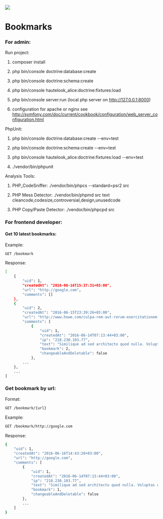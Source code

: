 <a href="https://travis-ci.org/panayotovyura/bookmarks"><img src="https://travis-ci.org/panayotovyura/bookmarks.svg?branch=master"></a>

# Bookmarks

### For admin:

Run project:

1. composer install

2. php bin/console doctrine:database:create

3. php bin/console doctrine:schema:create

4. php bin/console hautelook_alice:doctrine:fixtures:load

5. php bin/console server:run (local php server on http://127.0.0.1:8000)

6. configuration for apache or nginx see http://symfony.com/doc/current/cookbook/configuration/web_server_configuration.html

PhpUnit:

1. php bin/console doctrine:database:create --env=test

2. php bin/console doctrine:schema:create --env=test

3. php bin/console hautelook_alice:doctrine:fixtures:load --env=test

4. ./vendor/bin/phpunit

Analysis Tools:

1. PHP_CodeSniffer: ./vendor/bin/phpcs --standard=psr2 src

2. PHP Mess Detector: ./vendor/bin/phpmd src text cleancode,codesize,controversial,design,unusedcode

3. PHP Copy/Paste Detector: ./vendor/bin/phpcpd src

### For frontend developer:

#### Get 10 latest bookmarks:

Example:
```sh
GET /bookmark
```
Response:
```sh
[
    {
        "uid": 1,
        "createdAt": "2016-06-16T15:37:31+03:00",
        "url": "http://google.com",
        "comments": []
    },
    {
        "uid": 2,
        "createdAt": "2016-06-15T23:39:26+03:00",
        "url": "http://www.howe.com/culpa-rem-aut-rerum-exercitationem-est-rem",
        "comments": [
            {
                "uid": 1,
                "createdAt": "2016-06-14T07:13:44+03:00",
                "ip": "218.230.103.77",
                "text": "Similique ad sed architecto quod nulla. Voluptas quibusdam inventore esse harum accusantium rerum nulla.",
                "bookmark": 2,
                "changeableAndDeletable": false
            },
        ...
	},
	...
]
```

### Get bookmark by url:

Format:
```sh
GET /bookmark/{url}
```
Example:
```sh
GET /bookmark/http://google.com
```
Response:
```sh
{
    "uid": 1,
    "createdAt": "2016-06-16T14:43:20+03:00",
    "url": "http://google.com",
    "comments": [
        {
            "uid": 1,
            "createdAt": "2016-06-14T07:13:44+03:00",
            "ip": "218.230.103.77",
            "text": "Similique ad sed architecto quod nulla. Voluptas quibusdam inventore esse harum accusantium rerum nulla.",
            "bookmark": 1,
            "changeableAndDeletable": false
        },
        ...
    ]
}
```
